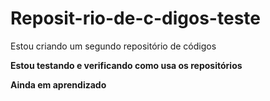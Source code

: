 # Reposit-rio-de-c-digos-teste
Estou criando um segundo repositório de códigos

**Estou testando e verificando como usa os repositórios**

**Ainda em aprendizado**

